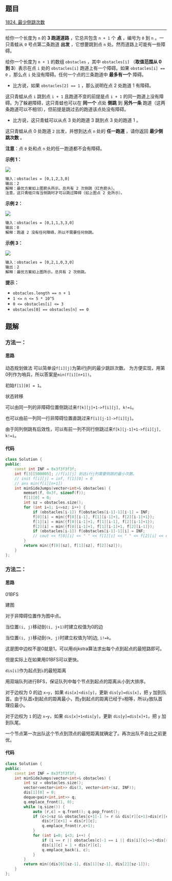 ## 题目

[1824. 最少侧跳次数](https://leetcode.cn/problems/minimum-sideway-jumps/)

---

给你一个长度为 `n` 的 **3 跑道道路** ，它总共包含 `n + 1` 个 **点** ，编号为 `0` 到 `n` 。一只青蛙从 `0` 号点第二条跑道 **出发** ，它想要跳到点 `n` 处。然而道路上可能有一些障碍。

给你一个长度为 `n + 1` 的数组 `obstacles` ，其中 `obstacles[i]` （**取值范围从 0 到 3**）表示在点 `i` 处的 `obstacles[i]` 跑道上有一个障碍。如果 `obstacles[i] == 0` ，那么点 `i` 处没有障碍。任何一个点的三条跑道中 **最多有一个** 障碍。

-   比方说，如果 `obstacles[2] == 1` ，那么说明在点 2 处跑道 1 有障碍。

这只青蛙从点 `i` 跳到点 `i + 1` 且跑道不变的前提是点 `i + 1` 的同一跑道上没有障碍。为了躲避障碍，这只青蛙也可以在 **同一个** 点处 **侧跳** 到 **另外一条** 跑道（这两条跑道可以不相邻），但前提是跳过去的跑道该点处没有障碍。

-   比方说，这只青蛙可以从点 3 处的跑道 3 跳到点 3 处的跑道 1 。

这只青蛙从点 0 处跑道 `2` 出发，并想到达点 `n` 处的 **任一跑道** ，请你返回 **最少侧跳次数** 。

**注意**：点 `0` 处和点 `n` 处的任一跑道都不会有障碍。

  

**示例 1：**

![](https://assets.leetcode.com/uploads/2021/03/25/ic234-q3-ex1.png)
```txt
输入：obstacles = [0,1,2,3,0]
输出：2 
解释：最优方案如上图箭头所示。总共有 2 次侧跳（红色箭头）。
注意，这只青蛙只有当侧跳时才可以跳过障碍（如上图点 2 处所示）。
```

**示例 2：**

![](https://assets.leetcode.com/uploads/2021/03/25/ic234-q3-ex2.png)
```txt
输入：obstacles = [0,1,1,3,3,0]
输出：0
解释：跑道 2 没有任何障碍，所以不需要任何侧跳。
```

**示例 3：**

![](https://assets.leetcode.com/uploads/2021/03/25/ic234-q3-ex3.png)
```txt
输入：obstacles = [0,2,1,0,3,0]
输出：2
解释：最优方案如上图所示。总共有 2 次侧跳。
```
  

**提示：**

-   `obstacles.length == n + 1`
-   `1 <= n <= 5 * 10^5`
-   `0 <= obstacles[i] <= 3`
-   `obstacles[0] == obstacles[n] == 0`

  

## 题解

### 方法一：

#### 思路

动态规划做法
可以简单设`f[i][j]`为第i行j列的最少跳跃次数。
为方便实现，用第0列作为哨兵，所以答案是`min(f[i][n+1])`。

初始`f[1][0] = 1`。

状态转移 

可以由同一列的非障碍位置侧跳过来`f[k][j]+1->f[i][j], k!=i`。

也可以由前一列同一行非障碍位置直跳过来`f[i][j-1]->f[i][j]`。

由于同列侧跳有后效性，可以有前一列不同行侧跳过来`f[k][j-1]+1->f[i][j], k!=i`。

#### 代码

```cpp
class Solution {
public:
    const int INF = 0x3f3f3f3f;
    int f[3][500005]; //f[i][j] 到达i行j列需要侧跳的最小次数。
    // init f[i][j] = inf, f[1][0] = 0
    // ans min(f[i][n+1])
    int minSideJumps(vector<int>& obstacles) {
        memset(f, 0x3f, sizeof(f));
        f[1][0] = 0;
        int sz = obstacles.size();
        for (int i=1; i<=sz; i++) {
            if (obstacles[i-1]) f[obstacles[i-1]-1][i-1] = INF;
            f[0][i] = min({f[0][i-1], f[1][i-1]+1, f[2][i-1]+1});
            f[1][i] = min({f[0][i-1]+1, f[1][i-1], f[2][i-1]+1});
            f[2][i] = min({f[0][i-1]+1, f[1][i-1]+1, f[2][i-1]});
            if (obstacles[i-1]) f[obstacles[i-1]-1][i] = INF;
            // cout << f[0][i] << " " << f[1][i] << " " << f[2][i] << endl;
        }
        return min({f[0][sz], f[1][sz], f[2][sz]});
    }
};
```

### 方法二：

#### 思路
01BFS

建图

对于非障碍位置作为图中点。

当位置`(i, j)`移动到`(i, j+1)`时建立权值为0的边

当位置`(i, j)`移动到`(k, j)`时建立权值为1的边, `i!=k`。

这是图中边权不是0就是1，可以用dijkstra算法求出每个点到起点的最短路即可。

但是实际上在如果用01BFS可以更快。

`dis[i]`作为起点到`i`的最短距离

用双端队列进行BFS，保证队列中每个节点到起点的距离从小到大排序。

对于边权为 0 的边 `x→y`，如果 `dis[x]<dis[y]`，更新 `dis[y]=dis[x]`，把 `y` 加到队首。由于队首`x`到起点的距离最小，而`y`到起点的距离已经于`x`相等，所以`y`放队首理应最小。

对于边权为 `1` 的边 `x→y`，如果 `dis[x]+1<dis[y]`，更新 `dis[y]=dis[x]+1`，把 `y` 加到队尾。

一个节点第一次出队这个节点到顶点的最短距离就确定了。再次出队不会比之前更优。

#### 代码

```cpp
class Solution {
public:
    const int INF = 0x3f3f3f3f;
    int minSideJumps(vector<int>& obstacles) {
        int sz = obstacles.size();
        vector<vector<int>> dis(3, vector<int>(sz, INF));
        dis[1][0] = 0;
        deque<pair<int,int>> q;
        q.emplace_front(1, 0);
        while (q.size()) {
            auto [r,c] = q.front(); q.pop_front();
            if (c+1<sz && obstacles[c+1]-1 != r && dis[r][c+1]>dis[r][c]) {
                dis[r][c+1] = dis[r][c];
                q.emplace_front(r,c+1);
            }
            for (int i=0; i<3; i++) {
                if (i == r || obstacles[c]-1 == i || dis[i][c]<=1+dis[r][c]) continue;
                dis[i][c] = 1 + dis[r][c];
                q.emplace_back(i, c);
            }
        }
        return min({dis[0][sz-1], dis[1][sz-1], dis[2][sz-1]});
    }
};
```
